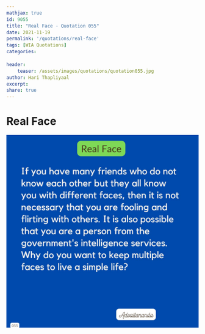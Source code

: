 ```yaml
---
mathjax: true
id: 9055
title: "Real Face - Quotation 055"
date: 2021-11-19
permalink: '/quotations/real-face'
tags: [WIA Quotations] 
categories: 

header:
    teaser: /assets/images/quotations/quotation055.jpg
author: Hari Thapliyaal 
excerpt:
share: true 
---
```


# Real Face

![Real Face](/assets/images/quotations/quotation055.jpg)
